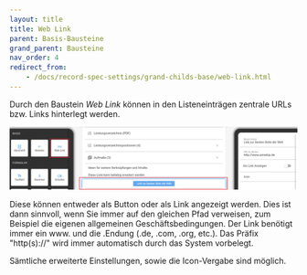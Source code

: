 ```yaml
---
layout: title
title: Web Link
parent: Basis-Bausteine
grand_parent: Bausteine
nav_order: 4
redirect_from:
    - /docs/record-spec-settings/grand-childs-base/web-link.html
---
```


Durch den Baustein _Web Link_ können in den Listeneinträgen zentrale URLs bzw. Links hinterlegt werden.

![link](\assets\record-spec-settings\1link.png 'link')

Diese können entweder als Button oder als Link angezeigt werden. Dies ist dann sinnvoll, wenn Sie immer auf den gleichen
Pfad verweisen, zum Beispiel die eigenen allgemeinen Geschäftsbedingungen.
Der Link benötigt immer ein www. und die .Endung (.de, .com, .org, etc.). Das Präfix "http(s)://" wird immer
automatisch durch das System vorbelegt.

Sämtliche erweiterte Einstellungen, sowie die Icon-Vergabe sind möglich.
